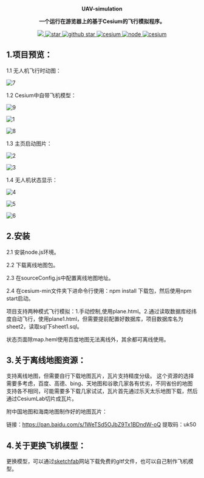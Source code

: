 <p align="center">
	<strong>UAV-simulation</strong>
</p>
<p align="center">
	<strong>一个运行在游览器上的基于Cesium的飞行模拟程序。</strong>
</p>
<p align="center">
	<a target="_blank" href="http://www.gnu.org/licenses/gpl-3.0.html">
		<img src="https://img.shields.io/github/license/KivenGood/UAV-simulation" />
	</a>
	<a target="_blank" href='https://gitee.com/KivenGood/uav-simulation'>
		<img src='https://img.shields.io/badge/gitee-UVA--simulation-red' alt='star'/>
	</a>
	<a target="_blank" href='https://github.com/KivenGood/UAV-simulation'>
		<img src="https://img.shields.io/badge/github-UVA--simulation-brightgreen" alt="github star"/>
	</a>
	<a target="_blank" href='https://github.com/CesiumGS/cesium'>
		<img src="https://img.shields.io/badge/Cesium-1.6-brightgreen" alt="cesium"/>
	</a>
	<a target="_blank" href='https://github.com/nodejs/node'>
		<img src="https://img.shields.io/badge/Node.js-10.16-brightgreen" alt="node"/>
	</a>
		<a target="_blank" href='https://www.npmjs.com/'>
		<img src="https://img.shields.io/badge/npm-6.9-orange" alt="cesium"/>
	</a>
</p>

## 1.项目预览：

1.1 无人机飞行时动图：

![7](https://github.com/KivenGood/UAV-simulation/blob/master/image/7.gif)


1.2 Cesium中自带飞机模型：

![9](https://github.com/KivenGood/UAV-simulation/blob/master/image/9.gif)

![1](https://github.com/KivenGood/UAV-simulation/blob/master/image/1.png)

![8](https://github.com/KivenGood/UAV-simulation/blob/master/image/8.png)


1.3 主页启动图片：

![2](https://github.com/KivenGood/UAV-simulation/blob/master/image/2.png)

![3](https://github.com/KivenGood/UAV-simulation/blob/master/image/3.png)


1.4 无人机状态显示：

![4](https://github.com/KivenGood/UAV-simulation/blob/master/image/4.png)

![5](https://github.com/KivenGood/UAV-simulation/blob/master/image/5.png)

![6](https://github.com/KivenGood/UAV-simulation/blob/master/image/6.png)


## 2.安装
2.1 安装node.js环境。

2.2 下载离线地图包。

2.3 在sourceConfig.js中配置离线地图地址。

2.4 在cesium-min文件夹下进命令行使用：npm install 下载包，然后使用npm start启动。

项目支持两种模式飞行模拟：1.手动控制,使用plane.html。2.通过读取数据库经纬度自动飞行，使用plane1.html，但需要提前配置好数据库，项目数据库名为sheet2，读取sql下sheet1.sql。

状态页面除map.heml使用百度地图无法离线外，其余都可离线使用。


## 3.关于离线地图资源：

支持离线地图，但需要自行下载地图瓦片，瓦片支持精度分级。
这个资源的选择需要多考虑，百度、高德、bing、天地图和谷歌几家各有优劣，不同省份的地图支持各不相同，可能需要多下载几家试试，瓦片首先通过乐天太乐地图下载，然后通过CesiumLab切片成瓦片。

附中国地图和海南地图制作好的地图瓦片：

链接：https://pan.baidu.com/s/1WeTSd5OJbZ9Tx1BDndW-oQ 
提取码：uk50 


## 4.关于更换飞机模型：
更换模型，可以通过[sketchfab](https://sketchfab.com/)网站下载免费的gltf文件，也可以自己制作飞机模型。

